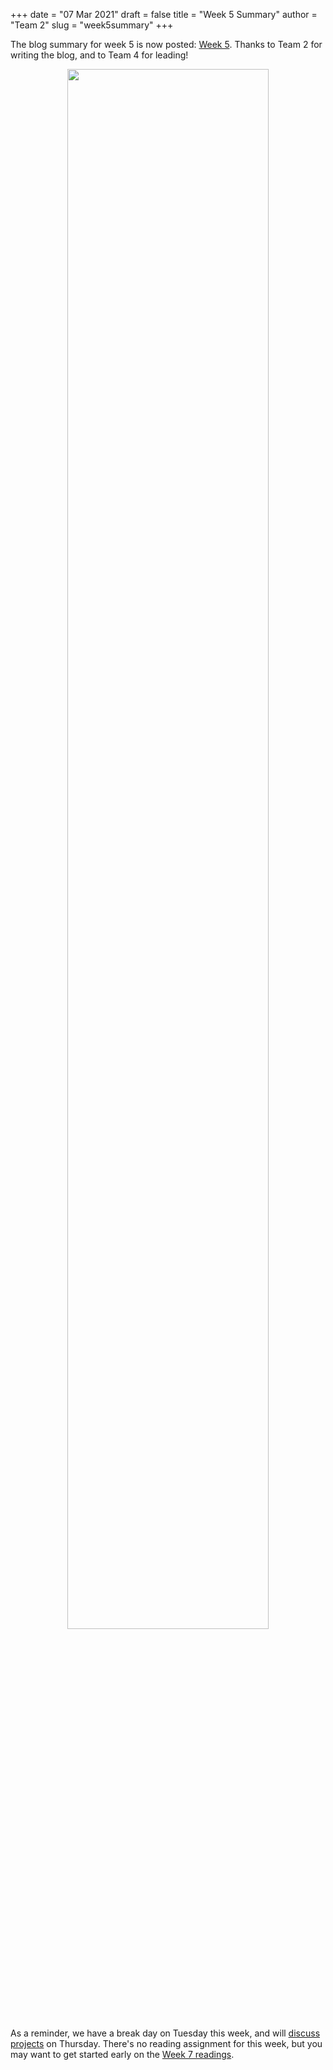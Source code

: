 +++
date = "07 Mar 2021"
draft = false
title = "Week 5 Summary"
author = "Team 2"
slug = "week5summary"
+++

The blog summary for week 5 is now posted: [Week 5](/week5). Thanks to Team 2 for writing the blog, and to Team 4 for leading!

<center><img src="/images/df1.png" width=80%></center>

As a reminder, we have a break day on Tuesday this week, and will
[discuss
projects](https://github.com/csethics/csethics.github.io/discussions/22)
on Thursday. There's no reading assignment for this week, but you may want to get started early on the [Week 7 readings](https://github.com/csethics/csethics.github.io/discussions/23).